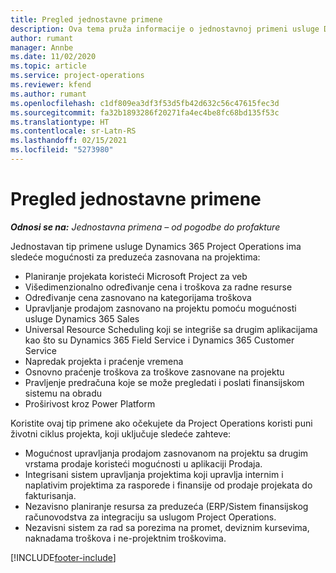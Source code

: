 ```yaml
---
title: Pregled jednostavne primene
description: Ova tema pruža informacije o jednostavnoj primeni usluge Dynamics 365 Project Operations.
author: rumant
manager: Annbe
ms.date: 11/02/2020
ms.topic: article
ms.service: project-operations
ms.reviewer: kfend
ms.author: rumant
ms.openlocfilehash: c1df809ea3df3f53d5fb42d632c56c47615fec3d
ms.sourcegitcommit: fa32b1893286f20271fa4ec4be8fc68bd135f53c
ms.translationtype: HT
ms.contentlocale: sr-Latn-RS
ms.lasthandoff: 02/15/2021
ms.locfileid: "5273980"
---
```

# <a name="lite-deployment-overview"></a>Pregled jednostavne primene

_**Odnosi se na:** Jednostavna primena – od pogodbe do profakture_

Jednostavan tip primene usluge Dynamics 365 Project Operations ima sledeće mogućnosti za preduzeća zasnovana na projektima:

- Planiranje projekata koristeći Microsoft Project za veb
- Višedimenzionalno određivanje cena i troškova za radne resurse
- Određivanje cena zasnovano na kategorijama troškova
- Upravljanje prodajom zasnovano na projektu pomoću mogućnosti usluge Dynamics 365 Sales
- Universal Resource Scheduling koji se integriše sa drugim aplikacijama kao što su Dynamics 365 Field Service i Dynamics 365 Customer Service
- Napredak projekta i praćenje vremena
- Osnovno praćenje troškova za troškove zasnovane na projektu
- Pravljenje predračuna koje se može pregledati i poslati finansijskom sistemu na obradu
- Proširivost kroz Power Platform

Koristite ovaj tip primene ako očekujete da Project Operations koristi puni životni ciklus projekta, koji uključuje sledeće zahteve:

- Mogućnost upravljanja prodajom zasnovanom na projektu sa drugim vrstama prodaje koristeći mogućnosti u aplikaciji Prodaja.
- Integrisani sistem upravljanja projektima koji upravlja internim i naplativim projektima za rasporede i finansije od prodaje projekata do fakturisanja.
- Nezavisno planiranje resursa za preduzeća (ERP/Sistem finansijskog računovodstva za integraciju sa uslugom Project Operations.
- Nezavisni sistem za rad sa porezima na promet, deviznim kursevima, naknadama troškova i ne-projektnim troškovima.


[!INCLUDE[footer-include](../includes/footer-banner.md)]